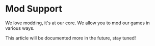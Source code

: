 # Mod Support

We love modding, it's at our core. We allow you to mod our games in various ways. 

This article will be documented more in the future, stay tuned!